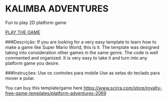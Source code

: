 # KALIMBA ADVENTURES
Fun to play 2D platform game

[PLAY THE GAME](https://jogosgratispro.github.io/kalimbaadventures/index.html)

###Descrição: 
If you are looking for a very easy template to learn how to make a game like Super Mario World, this is it. The template was designed taking into consideration other games in the same genre. The code is well commented and organized. It is very easy to take it and turn into any platform game you desire.

###Instruções: 
Use os controles para mobile 
Use as setas do teclado para mover e pular. 

You can buy this template/game here https://www.scirra.com/store/royalty-free-game-templates/platform-adventures-2069 
